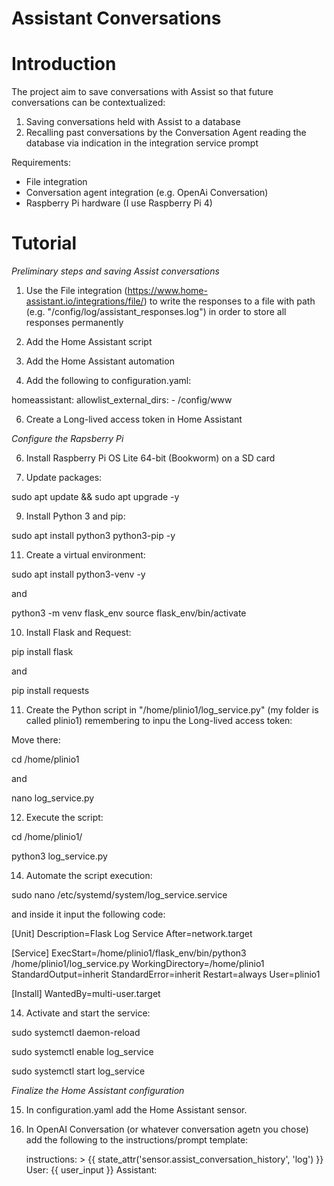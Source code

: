 # Assistant Conversations


# Introduction
The project aim to save conversations with Assist so that future conversations can be contextualized:
1.	Saving conversations held with Assist to a database
2.	Recalling past conversations by the Conversation Agent reading the database via indication in the integration service prompt

Requirements:
- File integration
- Conversation agent integration (e.g. OpenAi Conversation)
- Raspberry Pi hardware (I use Raspberry Pi 4)


# Tutorial

*Preliminary steps and saving Assist conversations*

1) Use the File integration (https://www.home-assistant.io/integrations/file/) to write the responses to a file with path (e.g. "/config/log/assistant_responses.log") in order to store all responses permanently
 
2) Add the Home Assistant script

3) Add the Home Assistant automation

4) Add the following to configuration.yaml:
   
homeassistant:
   allowlist_external_dirs:
     - /config/www
        
6) Create a Long-lived access token in Home Assistant



 
*Configure the Rapsberry Pi*
   
6) Install Raspberry Pi OS Lite 64-bit (Bookworm) on a SD card

7) Update packages:
   
sudo apt update && sudo apt upgrade -y

9) Install Python 3 and pip:
    
sudo apt install python3 python3-pip -y

11) Create a virtual environment:
    
sudo apt install python3-venv -y

and

python3 -m venv flask_env
source flask_env/bin/activate

10) Install Flask and Request:
    
pip install flask

and

pip install requests

11) Create the Python script in "/home/plinio1/log_service.py" (my folder is called plinio1) remembering to inpu the Long-lived access token:

Move there:

cd /home/plinio1

and

nano log_service.py

12) Execute the script:
    
cd /home/plinio1/

python3 log_service.py

14) Automate the script execution:
    
sudo nano /etc/systemd/system/log_service.service

and inside it input the following code:

[Unit]
Description=Flask Log Service
After=network.target

[Service]
ExecStart=/home/plinio1/flask_env/bin/python3 /home/plinio1/log_service.py
WorkingDirectory=/home/plinio1
StandardOutput=inherit
StandardError=inherit
Restart=always
User=plinio1

[Install]
WantedBy=multi-user.target

14) Activate and start the service:
    
sudo systemctl daemon-reload 

sudo systemctl enable log_service

sudo systemctl start log_service




*Finalize the Home Assistant configuration*

15) In configuration.yaml add the Home Assistant sensor.

16) In OpenAI Conversation (or whatever conversation agetn you chose) add the following to the instructions/prompt template:
    
    instructions: >
      {{ state_attr('sensor.assist_conversation_history', 'log') }}
      User: {{ user_input }}
      Assistant:

